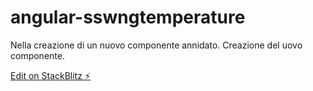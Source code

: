 # angular-sswngtemperature

Nella creazione di un nuovo componente annidato. Creazione del uovo componente.

[Edit on StackBlitz ⚡️](https://stackblitz.com/edit/angular-sswngtemperature)